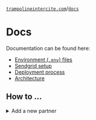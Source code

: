 [`trampolineintercite.com`](../README.md)/[`docs`](./docs.md)

# Docs

Documentation can be found here:

- [Environment (`.env`) files](./environment.md)
- [Sendgrid setup](./sendgrid.md)
- [Deployment process](./deploy.md)
- [Architecture](./architecture.md)

## How to ...

<details>
    <summary>Add a new partner</summary>

#### Create a new image

```sql
INSERT INTO `image` (`width`, `height`, `url`, `alt`)
VALUES (width, height, 'url', 'alt');

SELECT * FROM image ORDER BY ID DESC LIMIT 1;
```

#### Create a new partner (and link w/ image)

```sql
INSERT INTO `partner` (`website_link`, `start_date`, [`end_date`], `label`, `image_id`)
VALUES ('website_link', 'start_date', ['end_date'], 'label', image_id);
```

</details>
